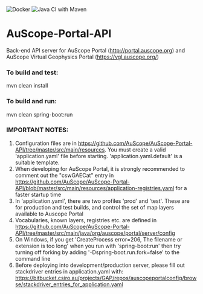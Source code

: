 ![Docker](https://github.com/AuScope/AuScope-Portal-API/workflows/Docker/badge.svg?branch=master) ![Java CI with Maven](https://github.com/AuScope/AuScope-Portal-API/workflows/Java%20CI%20with%20Maven/badge.svg?branch=master)

# AuScope-Portal-API

Back-end API server for AuScope Portal (http://portal.auscope.org) and AuScope Virtual Geophysics Portal (https://vgl.auscope.org/)

### To build and test:

mvn clean install

### To build and run:

mvn clean spring-boot:run


### IMPORTANT NOTES:

1) Configuration files are in https://github.com/AuScope/AuScope-Portal-API/tree/master/src/main/resources. You must create a valid 'application.yaml' file before starting. 'application.yaml.default' is a suitable template.
2) When developing for AuScope Portal, it is strongly recommended to comment out the "cswGAECat" entry in https://github.com/AuScope/AuScope-Portal-API/blob/master/src/main/resources/application-registries.yaml for a faster startup time
3) In 'application.yaml', there are two profiles 'prod' and 'test'. These are for production and test builds, and control the set of map layers available to Auscope Portal
4) Vocabularies, known layers, registries etc. are defined in https://github.com/AuScope/AuScope-Portal-API/tree/master/src/main/java/org/auscope/portal/server/config
5) On Windows, if you get 'CreateProcess error=206, The filename or extension is too long' when you run with 'spring-boot:run' then try turning off forking by adding '-Dspring-boot.run.fork=false' to the command line
6) Before deploying into development/production server, please fill out stackdriver entries in application.yaml with:
https://bitbucket.csiro.au/projects/GAP/repos/auscopeportalconfig/browse/stackdriver_entries_for_application.yaml

